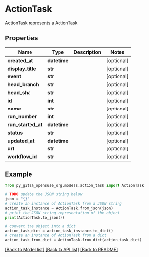# ActionTask

ActionTask represents a ActionTask

## Properties

Name | Type | Description | Notes
------------ | ------------- | ------------- | -------------
**created_at** | **datetime** |  | [optional] 
**display_title** | **str** |  | [optional] 
**event** | **str** |  | [optional] 
**head_branch** | **str** |  | [optional] 
**head_sha** | **str** |  | [optional] 
**id** | **int** |  | [optional] 
**name** | **str** |  | [optional] 
**run_number** | **int** |  | [optional] 
**run_started_at** | **datetime** |  | [optional] 
**status** | **str** |  | [optional] 
**updated_at** | **datetime** |  | [optional] 
**url** | **str** |  | [optional] 
**workflow_id** | **str** |  | [optional] 

## Example

```python
from py_gitea_opensuse_org.models.action_task import ActionTask

# TODO update the JSON string below
json = "{}"
# create an instance of ActionTask from a JSON string
action_task_instance = ActionTask.from_json(json)
# print the JSON string representation of the object
print(ActionTask.to_json())

# convert the object into a dict
action_task_dict = action_task_instance.to_dict()
# create an instance of ActionTask from a dict
action_task_from_dict = ActionTask.from_dict(action_task_dict)
```
[[Back to Model list]](../README.md#documentation-for-models) [[Back to API list]](../README.md#documentation-for-api-endpoints) [[Back to README]](../README.md)


